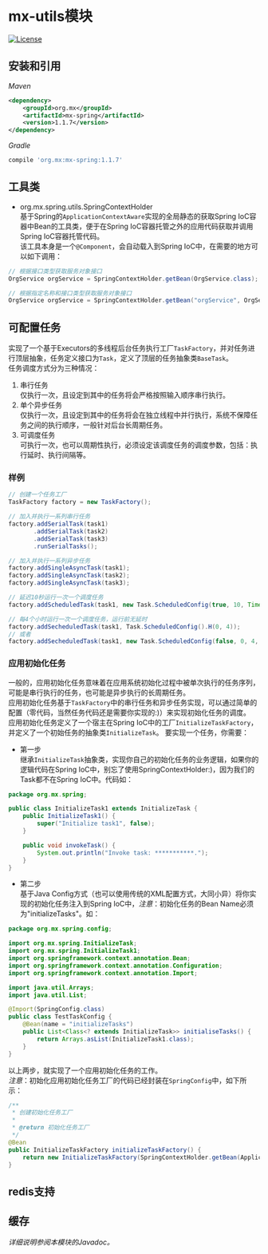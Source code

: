 # mx-utils模块
[![License](http://img.shields.io/:license-mit-blue.svg?style=flat)](http://doge.mit-license.org)

## 安装和引用
*Maven*
```xml
<dependency>
    <groupId>org.mx</groupId>
    <artifactId>mx-spring</artifactId>
    <version>1.1.7</version>
</dependency>
```
*Gradle*
```gradle
compile 'org.mx:mx-spring:1.1.7'
```
## 工具类
- org.mx.spring.utils.SpringContextHolder<br>
基于Spring的`ApplicationContextAware`实现的全局静态的获取Spring IoC容器中Bean的工具类，便于在Spring IoC容器托管之外的应用代码获取并调用Spring IoC容器托管代码。<br>
该工具本身是一个`@Component`，会自动载入到Spring IoC中，在需要的地方可以如下调用：
```java
// 根据接口类型获取服务对象接口
OrgService orgService = SpringContextHolder.getBean(OrgService.class);

// 根据指定名称和接口类型获取服务对象接口
OrgService orgService = SpringContextHolder.getBean("orgService", OrgService.class);
```

## 可配置任务
实现了一个基于Executors的多线程后台任务执行工厂`TaskFactory`，并对任务进行顶层抽象，任务定义接口为`Task`，定义了顶层的任务抽象类`BaseTask`。<br>
任务调度方式分为三种情况：
1. 串行任务<br>
仅执行一次，且设定到其中的任务将会严格按照输入顺序串行执行。
2. 单个异步任务<br>
仅执行一次，且设定到其中的任务将会在独立线程中并行执行，系统不保障任务之间的执行顺序，一般针对后台长周期任务。
3. 可调度任务<br>
可执行一次，也可以周期性执行，必须设定该调度任务的调度参数，包括：执行延时、执行间隔等。

### 样例
```java
// 创建一个任务工厂
TaskFactory factory = new TaskFactory();

// 加入并执行一系列串行任务
factory.addSerialTask(task1)
       .addSerialTask(task2)
       .addSerialTask(task3)
       .runSerialTasks();

// 加入并执行一系列异步任务
factory.addSingleAsyncTask(task1);
factory.addSingleAsyncTask(task2);
factory.addSingleAsyncTask(task3);

// 延迟10秒运行一次一个调度任务
factory.addScheduledTask(task1, new Task.ScheduledConfig(true, 10, TimeUnit.SECONDS));

// 每4个小时运行一次一个调度任务，运行前无延时
factory.addSecheduledTask(task1, Task.ScheduledConfig().H(0, 4));
// 或者
factory.addSecheduledTask(task1, new Task.ScheduledConfig(false, 0, 4, TimeUnit.HOURS);
```

### 应用初始化任务
一般的，应用初始化任务意味着在应用系统初始化过程中被单次执行的任务序列，可能是串行执行的任务，也可能是异步执行的长周期任务。<br>
应用初始化任务基于`TaskFactory`中的串行任务和异步任务实现，可以通过简单的配置（零代码，当然任务代码还是需要你实现的:)）来实现初始化任务的调度。<br>
应用初始化任务定义了一个宿主在Spring IoC中的工厂`InitializeTaskFactory`，并定义了一个初始任务的抽象类`InitializeTask`。
要实现一个任务，你需要：
- 第一步<br>
继承`InitializeTask`抽象类，实现你自己的初始化任务的业务逻辑，如果你的逻辑代码在Spring IoC中，别忘了使用SpringContextHolder:)，因为我们的Task都不在Spring IoC中。代码如：
```java
package org.mx.spring;

public class InitializeTask1 extends InitializeTask {
    public InitializeTask1() {
        super("Initialize task1", false);
    }

    public void invokeTask() {
        System.out.println("Invoke task: ***********.");
    }
}
```
- 第二步<br>
基于Java Config方式（也可以使用传统的XML配置方式，大同小异）将你实现的初始化任务注入到Spring IoC中，*注意*：初始化任务的Bean Name必须为"initializeTasks"。如：
```java
package org.mx.spring.config;

import org.mx.spring.InitializeTask;
import org.mx.spring.InitializeTask1;
import org.springframework.context.annotation.Bean;
import org.springframework.context.annotation.Configuration;
import org.springframework.context.annotation.Import;

import java.util.Arrays;
import java.util.List;

@Import(SpringConfig.class)
public class TestTaskConfig {
    @Bean(name = "initializeTasks")
    public List<Class<? extends InitializeTask>> initialiseTasks() {
        return Arrays.asList(InitializeTask1.class);
    }
}
```
以上两步，就实现了一个应用初始化任务的工作。<br>
*注意*：初始化应用初始化任务工厂的代码已经封装在`SpringConfig`中，如下所示：
```java
/**
 * 创建初始化任务工厂
 *
 * @return 初始化任务工厂
 */
@Bean
public InitializeTaskFactory initializeTaskFactory() {
    return new InitializeTaskFactory(SpringContextHolder.getBean(ApplicationContext.class));
}
```

## redis支持

## 缓存

*详细说明参阅本模块的Javadoc。*